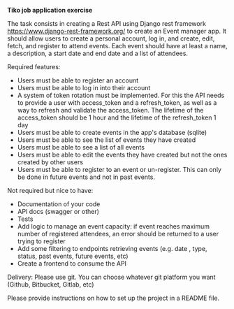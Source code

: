 **Tiko job application exercise**

The task consists in creating a Rest API using Django rest framework https://www.django-rest-framework.org/ to create an Event manager app.
It should allow users to create a personal account, log in, and create, edit, fetch, and register to attend events.
Each event should have at least a name, a description, a start date and end date and a list of attendees.

Required features:
* Users must be able to register an account
* Users must be able to log in into their account
* A system of token rotation must be implemented. For this the API needs to provide a user with access_token and a refresh_token, as well as a way to refresh and validate the access_token. The lifetime of the access_token should be 1 hour and the lifetime of the refresh_token 1 day
* Users must be able to create events in the app's database (sqlite)
* Users must be able to see the list of events they have created
* Users must be able to see a list of all events
* Users must be able to edit the events they have created but not the ones created by other users
* Users must be able to register to an event or un-register. This can only be done in future events and not in past events.

Not required but nice to have:
* Documentation of your code
* API docs (swagger or other)
* Tests
* Add logic to manage an event capacity: if event reaches maximum number of registered attendees, an error should be returned to a user trying to register
* Add some  filtering to endpoints retrieving events (e.g. date , type, status, past events, future events, etc)
* Create a frontend to consume the API

Delivery:
Please use git. You can choose whatever git platform you want (Github, Bitbucket, Gitlab, etc)

Please provide instructions on how to set up the project in a README file.
